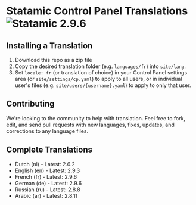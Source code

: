 # Statamic Control Panel Translations ![Statamic 2.9.6](https://img.shields.io/badge/statamic-2.9.6-blue.svg?style=flat-square)

## Installing a Translation

1. Download this repo as a zip file
2. Copy the desired translation folder (e.g. `languages/fr`) into `site/lang`.
3. Set `locale: fr` (or translation of choice) in your Control Panel settings area (or `site/settings/cp.yaml`) to apply to all users, or in individual user's files (e.g. `site/users/{username}.yaml`) to apply to only that user.

## Contributing

We're looking to the community to help with translation. Feel free to fork, edit, and send pull requests with new languages, fixes, updates, and corrections to any language files.

## Complete Translations

- Dutch (nl) - Latest: 2.6.2
- English (en) - Latest: 2.9.3
- French (fr) - Latest: 2.9.6
- German (de) - Latest: 2.9.6
- Russian (ru) - Latest: 2.8.8
- Arabic (ar) - Latest: 2.8.11
